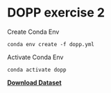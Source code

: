 # DOPP exercise 2

Create Conda Env
```
conda env create -f dopp.yml
```
Activate Conda Env
```
conda activate dopp
```

[**Download Dataset**](https://www.qogdata.pol.gu.se/data/qog_std_ts_jan22.csv)


